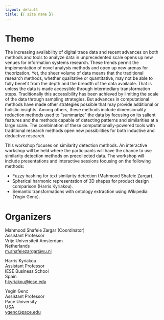 ```yaml
---
layout: default
title: {{ site.name }}
---
```



Theme
=====

The increasing availability of digital trace data and recent advances on both methods and tools to analyze data in unprecedented scale opens up new venues for information systems research. These trends permit the implementation of novel analysis methods and open up new arenas for theorization. Yet, the sheer volume of data means that the traditional research methods, whether qualitative or quantitative, may not be able to fully benefit from the depth and the breadth of the data available. That is unless the data is made accessible through intermediary transformation steps. Traditionally this accessibility has been achieved by limiting the scale of the data through sampling strategies. But advances in computational methods have made other strategies possible that may provide additional or holistic insights. Among others, these methods include dimensionality reduction methods used to “summarize” the data by focusing on its salient features and the methods capable of detecting patterns and similarities at a large scale. The combination of these computationally-powered tools with traditional research methods open new possibilities for both inductive and deductive research.

This workshop focuses on similarity detection methods. An interactive workshop will be held where the participants will have the chance to use similarity detection methods on precollected data. The workshop will include presentations and interactive sessions focusing on the following methods:

- Fuzzy hashing for text similarity detection (Mahmood Shafeie Zargar).
- Spherical harmonic representation of 3D shapes for product design comparison (Harris Kyriakou).
- Semantic transformations with ontology extraction using Wikipedia (Yegin Genc).

Organizers 
==========

Mahmood Shafeie Zargar (Coordinator)  
Assistant Professor  
Vrije Universiteit Amsterdam  
Netherlands  
m.shafeiezargar@vu.nl  

Harris Kyriakou  
Assistant Professor  
IESE Business School  
Spain  
hkyriakou@iese.edu  

Yegin Genc  
Assistant Professor  
Pace University  
USA  
ygenc@pace.edu  
